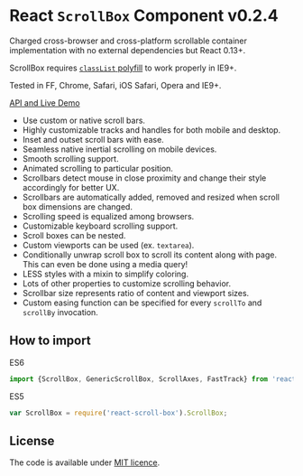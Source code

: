 # React `ScrollBox` Component v0.2.4

Charged cross-browser and cross-platform scrollable container implementation with no external dependencies but React 0.13+.

ScrollBox requires [`classList` polyfill](https://www.npmjs.com/package/classlist-polyfill) to work properly in IE9+.

Tested in FF, Chrome, Safari, iOS Safari, Opera and IE9+.

[API and Live Demo](http://smikhalevski.github.io/react-scroll-box/)

- Use custom or native scroll bars.
- Highly customizable tracks and handles for both mobile and desktop.
- Inset and outset scroll bars with ease.
- Seamless native inertial scrolling on mobile devices.
- Smooth scrolling support.
- Animated scrolling to particular position.
- Scrollbars detect mouse in close proximity and change their style accordingly for better UX.
- Scrollbars are automatically added, removed and resized when scroll box dimensions are changed.
- Scrolling speed is equalized among browsers.
- Customizable keyboard scrolling support.
- Scroll boxes can be nested.
- Custom viewports can be used (ex. `textarea`).
- Conditionally unwrap scroll box to scroll its content along with page. This can even be done using a media query!
- LESS styles with a mixin to simplify coloring.
- Lots of other properties to customize scrolling behavior.
- Scrollbar size represents ratio of content and viewport sizes.
- Custom easing function can be specified for every `scrollTo` and `scrollBy` invocation.

## How to import

ES6
```javascript
import {ScrollBox, GenericScrollBox, ScrollAxes, FastTrack} from 'react-scroll-box';
```

ES5
```javascript
var ScrollBox = require('react-scroll-box').ScrollBox;
```

## License

The code is available under [MIT licence](LICENSE.txt).

